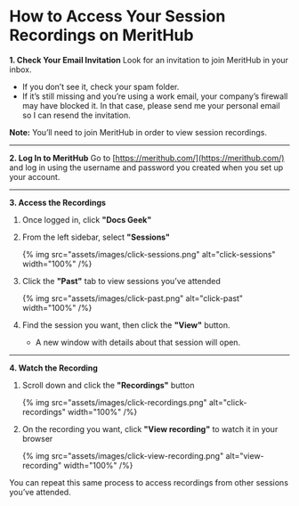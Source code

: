 # How to Access Your Session Recordings on MeritHub

**1. Check Your Email Invitation**
Look for an invitation to join MeritHub in your inbox.

- If you don’t see it, check your spam folder.
- If it’s still missing and you’re using a work email, your company’s firewall may have blocked it. In that case, please send me your personal email so I can resend the invitation.

**Note:** You’ll need to join MeritHub in order to view session recordings.

---

**2. Log In to MeritHub**
Go to [https://merithub.com/](https://merithub.com/) and log in using the username and password you created when you set up your account.

---

**3. Access the Recordings**

1. Once logged in, click **"Docs Geek"**
2. From the left sidebar, select **"Sessions"**

   {% img src="assets/images/click-sessions.png" alt="click-sessions" width="100%" /%}

3. Click the **"Past"** tab to view sessions you’ve attended

   {% img src="assets/images/click-past.png" alt="click-past" width="100%" /%}

4. Find the session you want, then click the **"View"** button.
   - A new window with details about that session will open.

---

**4. Watch the Recording**

1. Scroll down and click the **"Recordings"** button

   {% img src="assets/images/click-recordings.png" alt="click-recordings" width="100%" /%}

2. On the recording you want, click **"View recording"** to watch it in your browser

   {% img src="assets/images/click-view-recording.png" alt="view-recording" width="100%" /%}

You can repeat this same process to access recordings from other sessions you’ve attended.
